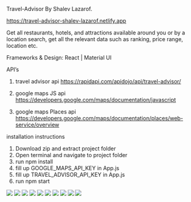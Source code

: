 Travel-Advisor By Shalev Lazarof.

https://travel-advisor-shalev-lazarof.netlify.app

Get all restaurants, hotels, and attractions available around you or by a location search, get all the relevant data such as ranking, price range, location etc.

Frameworks & Design: React | Material UI

API’s
1. travel advisor api 
https://rapidapi.com/apidojo/api/travel-advisor/

2. google maps JS api
https://developers.google.com/maps/documentation/javascript

3. google maps Places api
https://developers.google.com/maps/documentation/places/web-service/overview

installation instructions
1. Download zip and extract project folder
2. Open terminal and navigate to project folder
3. run npm install
4. fill up GOOGLE_MAPS_API_KEY in App.js 
5. fill up TRAVEL_ADVISOR_API_KEY in App.js
6. run npm start

![](https://github.com/ShalevL/Travel-Advisor/blob/main/1.png)
![](https://github.com/ShalevL/Travel-Advisor/blob/main/2.png)
![](https://github.com/ShalevL/Travel-Advisor/blob/main/3.png)
![](https://github.com/ShalevL/Travel-Advisor/blob/main/4.png)
![](https://github.com/ShalevL/Travel-Advisor/blob/main/5.png)
![](https://github.com/ShalevL/Travel-Advisor/blob/main/6.png)
![](https://github.com/ShalevL/Travel-Advisor/blob/main/7.png)
![](https://github.com/ShalevL/Travel-Advisor/blob/main/8.png)
![](https://github.com/ShalevL/Travel-Advisor/blob/main/9.png)
![](https://github.com/ShalevL/Travel-Advisor/blob/main/10.png)


